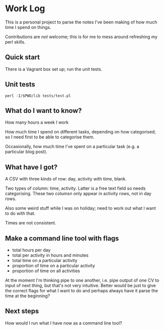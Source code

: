 # Work Log

This is a personal project to parse the notes I've been making of how much time
I spend on things.

Contributions are *not* welcome; this is for me to mess
around refreshing my perl skills.

## Quick start

There is a Vagrant box set up; run the unit tests.

## Unit tests

`perl -I/$PWD/lib tests/test.pl`

## What do I want to know?

How many hours a week I work

How much time I spend on different tasks, depending on how categorised; so I
need first to be able to categorise them.

Occasionally, how much time I've spent on a particular task (e.g. a particular
blog post).

## What have I got?

A CSV with three kinds of row: day, activity with time, blank.

Two types of column: time, activity. Latter is a free text field so needs
categorising. These two columsn only appear in activity rows, not in day rows.

Also some weird stuff while I was on holiday; need to work out what I want to do
with that.

Times are not consistent.

## Make a command line tool with flags

- total hours per day
- total per activity in hours and minutes
- total time on a particular activity
- proportion of time on a particular activity
- proportion of time on all activities

At the moment I'm thinking pipe to one another, i.e. pipe output of one CV
to input of next thing, but that's not very intuitive. Better would be just to
give the correct flags for what I want to do and perhaps always have it parse
the time at the beginning?

## Next steps

How would I run what I have now as a command line tool?
